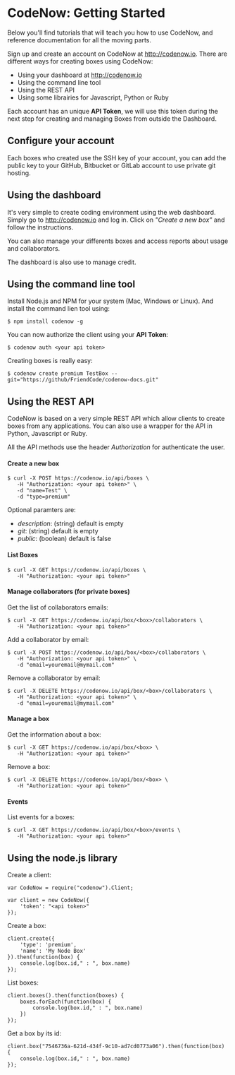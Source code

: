 CodeNow: Getting Started
============

Below you'll find tutorials that will teach you how to use CodeNow, and reference documentation for all the moving parts.

Sign up and create an account on CodeNow at http://codenow.io. There are different ways for creating boxes using CodeNow:

* Using your dashboard at http://codenow.io
* Using the command line tool
* Using the REST API
* Using some librairies for Javascript, Python or Ruby


Each account has an unique **API Token**, we will use this token during the next step for creating and managing Boxes from outside the Dashboard.

## Configure your account

Each boxes who created use the SSH key of your account, you can add the public key to your GitHub, Bitbucket or GitLab account to use private git hosting.

## Using the dashboard

It's very simple to create coding environment using the web dashboard. Simply go to http://codenow.io and log in. Click on *"Create a new box"* and follow the instructions.

You can also manage your differents boxes and access reports about usage and collaborators.

The dashboard is also use to manage credit.

## Using the command line tool

Install Node.js and NPM for your system (Mac, Windows or Linux). And install the command lien tool using:

```
$ npm install codenow -g
```

You can now authorize the client using your **API Token**:

```
$ codenow auth <your api token>
```

Creating boxes is really easy:

```
$ codenow create premium TestBox --git="https://github/FriendCode/codenow-docs.git"
```

## Using the REST API

CodeNow is based on a very simple REST API which allow clients to create boxes from any applications.
You can also use a wrapper for the API in Python, Javascript or Ruby.

All the API methods use the header *Authorization* for authenticate the user.

#### Create a new box

```
$ curl -X POST https://codenow.io/api/boxes \
   -H "Authorization: <your api token>" \
   -d "name=Test" \
   -d "type=premium"
```

Optional paramters are:

* *description*: (string) default is empty
* *git*: (string) default is empty
* *public*: (boolean) default is false

#### List Boxes

```
$ curl -X GET https://codenow.io/api/boxes \
   -H "Authorization: <your api token>"
```

#### Manage collaborators (for private boxes)

Get the list of collaborators emails:

```
$ curl -X GET https://codenow.io/api/box/<box>/collaborators \
   -H "Authorization: <your api token>"
```

Add a collaborator by email:

```
$ curl -X POST https://codenow.io/api/box/<box>/collaborators \
   -H "Authorization: <your api token>" \
   -d "email=youremail@mymail.com"
```

Remove a collaborator by email:

```
$ curl -X DELETE https://codenow.io/api/box/<box>/collaborators \
   -H "Authorization: <your api token>" \
   -d "email=youremail@mymail.com"
```

#### Manage a box

Get the information about a box:

```
$ curl -X GET https://codenow.io/api/box/<box> \
   -H "Authorization: <your api token>"
```

Remove a box:

```
$ curl -X DELETE https://codenow.io/api/box/<box> \
   -H "Authorization: <your api token>"
```

#### Events

List events for a boxes:

```
$ curl -X GET https://codenow.io/api/box/<box>/events \
   -H "Authorization: <your api token>"
```


## Using the node.js library

Create a client:

```
var CodeNow = require("codenow").Client;

var client = new CodeNow({
	'token': "<api token>"
});
```

Create a box:

```
client.create({
	'type': 'premium',
	'name': 'My Node Box'
}).then(function(box) {
	console.log(box.id," : ", box.name)
});
```

List boxes:

```
client.boxes().then(function(boxes) {
	boxes.forEach(function(box) {
		console.log(box.id," : ", box.name)
	})
});
```

Get a box by its id:

```
client.box("7546736a-621d-434f-9c10-ad7cd0773a06").then(function(box) {
	console.log(box.id," : ", box.name)
});
```
